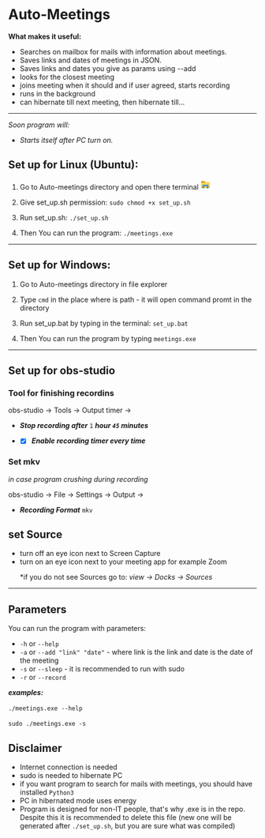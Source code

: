 # Auto-Meetings

**What makes it useful:**

- Searches on mailbox for mails with information about meetings.
- Saves links and dates of meetings in JSON.
- Saves links and dates you give as params using --add
- looks for the closest meeting
- joins meeting when it should and if user agreed, starts recording
- runs in the background
- can hibernate till next meeting, then hibernate till...


- ---------------------------------------------
*Soon program will:*

- *Starts itself after PC turn on.*

## Set up for Linux (Ubuntu):

1. Go to Auto-meetings directory and open there terminal <img src="./file_explorer.png" width="20" title="File Explorer"> <p>
1. Give set_up.sh permission: `sudo chmod +x set_up.sh` <p>
1. Run set_up.sh: `./set_up.sh` <p>
1. Then You can run the program: `./meetings.exe`

-----------------------------------

## Set up for Windows:

1. Go to Auto-meetings directory in file explorer  <p>
1. Type `cmd` in the place where is path - it will open command promt in the directory <p>
1. Run set_up.bat by typing in the terminal: `set_up.bat` <p>
1. Then You can run the program by typing `meetings.exe`

-----------------------------------

## Set up for obs-studio

### Tool for finishing recordins
obs-studio -> Tools -> Output timer -> <p>
- ***Stop recording after*** `1` ***hour `45` minutes*** <p>
- - [x] ***Enable recording timer every time***

### Set mkv 
*in case program crushing during recording*<p>
obs-studio -> File -> Settings -> Output -> <p>
- ***Recording Format*** `mkv`

## set Source
- turn off an eye icon next to Screen Capture
- turn on an eye icon next to your meeting app for example Zoom <p>
 *if you do not see Sources go to: *view -> Docks -> Sources*
-------------------------------------------------

## Parameters

You can run the program with parameters:

- `-h` or `--help` 
- `-a` or `--add "link" "date"` - where link is the link and date is the date of the meeting
- `-s` or `--sleep` - it is recommended to run with sudo
- `-r` or `--record`

***examples:*** <p>
`./meetings.exe --help`  <p>
`sudo ./meetings.exe -s`

## Disclaimer

- Internet connection is needed
- sudo is needed to hibernate PC
- if you want program to search for mails with meetings, you should have installed `Python3`
- PC in hibernated mode uses energy
- Program is designed for non-IT people, that's why .exe is in the repo. Despite this it is
 recommended to delete this file (new one will be generated after `./set_up.sh`, but you are sure what was compiled) 
